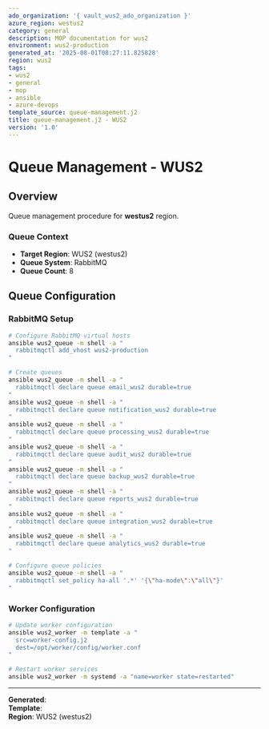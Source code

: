 ```yaml
---
ado_organization: '{ vault_wus2_ado_organization }'
azure_region: westus2
category: general
description: MOP documentation for wus2
environment: wus2-production
generated_at: '2025-08-01T08:27:11.825828'
region: wus2
tags:
- wus2
- general
- mop
- ansible
- azure-devops
template_source: queue-management.j2
title: queue-management.j2 - WUS2
version: '1.0'
---
```



# Queue Management - WUS2

## Overview

Queue management procedure for **westus2** region.

### Queue Context

- **Target Region**: WUS2 (westus2)
- **Queue System**: RabbitMQ
- **Queue Count**: 8

## Queue Configuration

### RabbitMQ Setup
```bash
# Configure RabbitMQ virtual hosts
ansible wus2_queue -m shell -a "
  rabbitmqctl add_vhost wus2-production
"

# Create queues
ansible wus2_queue -m shell -a "
  rabbitmqctl declare queue email_wus2 durable=true
"
ansible wus2_queue -m shell -a "
  rabbitmqctl declare queue notification_wus2 durable=true
"
ansible wus2_queue -m shell -a "
  rabbitmqctl declare queue processing_wus2 durable=true
"
ansible wus2_queue -m shell -a "
  rabbitmqctl declare queue audit_wus2 durable=true
"
ansible wus2_queue -m shell -a "
  rabbitmqctl declare queue backup_wus2 durable=true
"
ansible wus2_queue -m shell -a "
  rabbitmqctl declare queue reports_wus2 durable=true
"
ansible wus2_queue -m shell -a "
  rabbitmqctl declare queue integration_wus2 durable=true
"
ansible wus2_queue -m shell -a "
  rabbitmqctl declare queue analytics_wus2 durable=true
"

# Configure queue policies
ansible wus2_queue -m shell -a "
  rabbitmqctl set_policy ha-all '.*' '{\"ha-mode\":\"all\"}'
"
```

### Worker Configuration
```bash
# Update worker configuration
ansible wus2_worker -m template -a "
  src=worker-config.j2
  dest=/opt/worker/config/worker.conf
"

# Restart worker services
ansible wus2_worker -m systemd -a "name=worker state=restarted"
```

---

**Generated**:   
**Template**:   
**Region**: WUS2 (westus2)